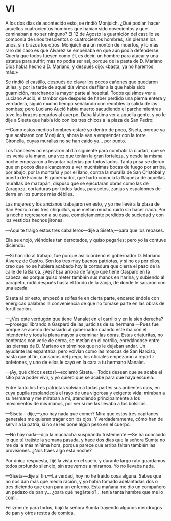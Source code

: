 # VI

A los dos días de acontecido esto, se rindió Monjuich. ¿Qué podían hacer
aquellos cuatrocientos hombres que habían sido novecientos y que caminaban a no
ser ninguno? El 12 de Agosto la guarnición del castillo se componía de unos
trescientos o cuatrocientos hombres, sin piernas los unos, sin brazos los
otros. Monjuich era un montón de muertos, y lo más raro del caso es que Álvarez
se empeñaba en que aún podía defenderse. Quería que todos fuesen como él, es
decir, un hombre para atacar y una estatua para sufrir; mas no podía ser así,
porque de la pasta de D. Mariano Dios había hecho a D. Mariano, y después dijo:
«basta, ya no haremos más.»

Se rindió el castillo, después de clavar los pocos cañones que quedaron
útiles, y por la tarde de aquel día vimos desfilar a la que había sido
guarnición, marchando la mayor parte al hospital. Todos quisimos ver a
Luciano Aució, el tambor que después de haber perdido una pierna
entera y verdadera, siguió mucho tiempo señalando con redobles la salida de
las bombas; pero Luciano Aució había muerto sacudiendo el parche mientras
tuvo los brazos pegados al cuerpo. Daba lástima ver a aquella gente, y yo le
dije a Siseta que había ido con los tres chicos a la plaza de San Pedro:

—Como estos medios hombres estaré yo dentro de poco, Siseta, porque ya que
acabaron con Monjuich, ahora la van a emprender con la torre Gironella, cuyas
murallas no se han caído ya... por punto.

Los franceses no esperaron al día siguiente para combatir la ciudad, que se les
venía a la mano, una vez que tenían la gran fortaleza, y desde la misma noche
empezaron a levantar baterías por todos lados. Tanta prisa se dieron que en
pocos días alcanzamos a ver muchísimas bocas de fuego por arriba, por abajo,
por la montaña y por el llano, contra la muralla de San Cristóbal y puerta de
Francia. El gobernador, que harto conocía la flaqueza de aquellas murallas de
mazapán, dispuso que se ejecutaran obras como las de Zaragoza, cortaduras por
todos lados, parapetos, zanjas y espaldones de tierra en los puntos más
débiles.

Las mujeres y los ancianos trabajaron en esto, y yo me llevé a la plaza de San
Pedro a mis tres chiquillos, que metían mucho ruido sin hacer nada. Por la
noche regresaron a su casa, completamente perdidos de suciedad y con los
vestidos hechos jirones.

—Aquí te traigo estos tres caballeros—dije a Siseta,—para que los repases.

Ella se enojó, viéndoles tan derrotados, y quiso pegarles; pero yo la contuve
diciendo:

—Si han ido al trabajo, fue porque así lo ordenó el gobernador D. Mariano
Álvarez de Castro. Son los tres muy buenos patriotas, y si no es por ellos,
creo que no se hubiera acabado hoy la cortadura que cierra el paso de la calle
de la Barca. ¿Ves? Esa arroba de fango que tiene Gasparó en la cabeza, es
porque quiso meter también sus manos en harina, y subiendo al parapeto, rodó
después hasta el fondo de la zanja, de donde le sacaron con una azada.

Siseta al oír esto, empezó a solfearle en cierta parte, encareciéndole con
enérgicas palabras la conveniencia de que no tomase parte en las obras de
fortificación.

—¿Ves este verdugón que tiene Manalet en el carrillo y en la sien derecha?
—proseguí librando a Gasparó de las justicias de su hermana.—Pues fue porque
se acercó demasiado al gobernador cuando este iba con el intendente y toda la
plana mayor a examinar las obras. Estas criaturitas, no contentas con verle de
cerca, se metían en el corrillo, enredándose entre las piernas de D. Mariano en
términos que no le dejaban andar. Un ayudante las espantaba; pero volvían como
las moscas de San Narciso, hasta que al fin, cansados del juego, los oficiales
empezaron a repartir bofetones, y uno de ellos le cayó en la cara a tu hermano
Manalet.

—¡Ay, qué chicos estos!—exclamó Siseta.—Todos desean que se acabe el sitio
para poder vivir, y yo quiero que se acabe para que haya escuela.

Entre tanto los tres patriotas volvían a todas partes sus ardientes ojos, en
cuya pupila resplandecía el rayo de una vigorosa y exigente vida; miraban a su
hermana y me miraban a mí, atendiendo principalmente a los movimientos de mis
manos, por ver si me las llevaba a los bolsillos.

—Siseta—dije,—¿no hay nada que comer? Mira que estos tres capitanes generales
me quieren tragar con los ojos. Y verdaderamente, cómo han de servir a la
patria, si no se les pone algún peso en el cuerpo.

—No hay nada—dijo la muchacha suspirando tristemente.—Se ha concluido lo que
tú trajiste la semana pasada, y hace dos días que la señora Sumta no me da la
más mínima hora, porque parece que arriba faltan también las provisiones. ¿Nos
traes algo esta noche?

Por única respuesta, fijé la vista en el suelo, y durante largo rato guardamos
todos profundo silencio, sin atrevernos a mirarnos. Yo no llevaba nada.

—Siseta—dije al fin.—La verdad, hoy no he traído cosa alguna. Sabes que no nos
dan más que media ración, y yo había tomado adelantadas dos o tres diciendo que
eran para un enfermo. Esta mañana me dio un compañero un pedazo de pan y...
¿para qué negártelo?... tenía tanta hambre que me lo comí.

Felizmente para todos, bajó la señora Sumta trayendo algunos mendrugos de pan
y otros restos de comida.
